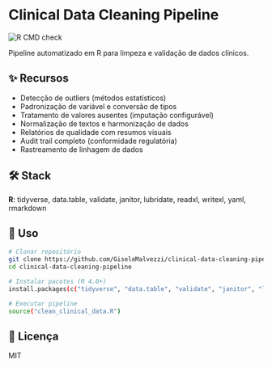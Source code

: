 # Clinical Data Cleaning Pipeline
![R CMD check](https://github.com/GiseleMalvezzi/clinical-data-cleaning-pipeline/actions/workflows/ci-check.yaml/badge.svg)

Pipeline automatizado em R para limpeza e validação de dados clínicos.

## ✨ Recursos
- Detecção de outliers (métodos estatísticos)
- Padronização de variável e conversão de tipos
- Tratamento de valores ausentes (imputação configurável)
- Normalização de textos e harmonização de dados
- Relatórios de qualidade com resumos visuais
- Audit trail completo (conformidade regulatória)
- Rastreamento de linhagem de dados

## 🛠️ Stack
**R**: tidyverse, data.table, validate, janitor, lubridate, readxl, writexl, yaml, rmarkdown

## 🚀 Uso
```bash
# Clonar repositório
git clone https://github.com/GiseleMalvezzi/clinical-data-cleaning-pipeline.git
cd clinical-data-cleaning-pipeline

# Instalar pacotes (R 4.0+)
install.packages(c("tidyverse", "data.table", "validate", "janitor", "lubridate", "readxl", "writexl", "yaml", "rmarkdown", "knitr", "assertr"))

# Executar pipeline
source("clean_clinical_data.R")
```

## 📝 Licença
MIT
